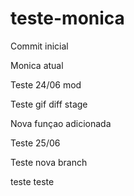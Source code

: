 # teste-monica
Commit inicial 

Monica atual

Teste 24/06
mod

Teste gif diff stage

Nova funçao adicionada

Teste 25/06



Teste nova branch


teste teste

